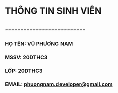 # THÔNG TIN SINH VIÊN
## *--------------------------*
### HỌ TÊN: VŨ PHƯƠNG NAM
### MSSV: 20DTHC3
### LỚP: 20DTHC3
### EMAIL: phuongnam.developer@gmail.com
